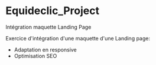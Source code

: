 # Equideclic_Project
Intégration maquette Landing Page 

Exercice d'intégration d'une maquette d'une Landing page:

- Adaptation en responsive
- Optimisation SEO
